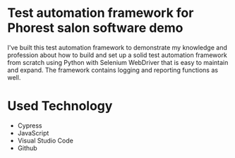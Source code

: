 # Test automation framework for Phorest salon software demo

I've built this test automation framework to demonstrate my knowledge and profession about how to build and set up a solid test automation framework
from scratch using Python with Selenium WebDriver that is easy to maintain and expand. The framework contains logging and reporting functions as well.

# Used Technology

* Cypress
* JavaScript
* Visual Studio Code
* Github